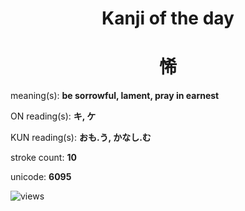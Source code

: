 <h1 align="center">Kanji of the day</h1>
<h1 align="center">悕</h1>
<p align="left">meaning(s): <b>be sorrowful, lament, pray in earnest</b></p>
<p align="left">ON reading(s): <b>キ, ケ</b></p>
<p align="left">KUN reading(s): <b>おも.う, かなし.む</b></p>
<p align="left">stroke count: <b>10</b></p>
<p align="left">unicode: <b>6095</b></p>
<p align="left"><img src="https://komarev.com/ghpvc/?username=tristanwagner-kanjioftheday&label=Views&color=0e75b6&style=flat" alt="views"/></p>

